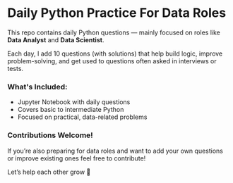 # Daily Python Practice For Data Roles

This repo contains daily Python questions — mainly focused on roles like **Data Analyst** and **Data Scientist**.

Each day, I add 10 questions (with solutions) that help build logic, improve problem-solving, and get used to questions often asked in interviews or tests.

### What's Included:
- Jupyter Notebook with daily questions
- Covers basic to intermediate Python
- Focused on practical, data-related problems

### Contributions Welcome!
If you’re also preparing for data roles and want to add your own questions or improve existing ones feel free to contribute!

Let’s help each other grow 🌱

